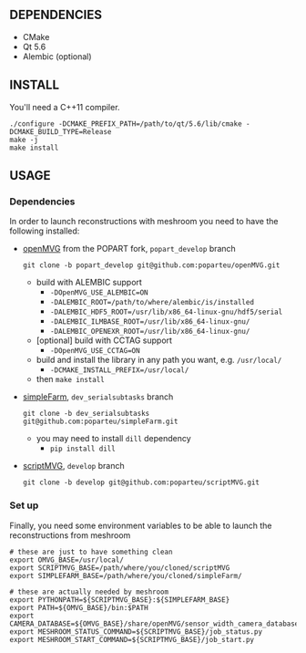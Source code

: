 

DEPENDENCIES
------------

- CMake
- Qt 5.6
- Alembic (optional)


INSTALL
-------

You'll need a C++11 compiler.

    ./configure -DCMAKE_PREFIX_PATH=/path/to/qt/5.6/lib/cmake -DCMAKE_BUILD_TYPE=Release
    make -j
    make install


USAGE
-----

### Dependencies

In order to launch reconstructions with meshroom you need to have the following installed:

* [openMVG](https://github.com/poparteu/openMVG) from the POPART fork, `popart_develop` branch
  ```
  git clone -b popart_develop git@github.com:poparteu/openMVG.git
  ```
  * build with ALEMBIC support 
     - `-DOpenMVG_USE_ALEMBIC=ON`
	 - `-DALEMBIC_ROOT=/path/to/where/alembic/is/installed `
	 - `-DALEMBIC_HDF5_ROOT=/usr/lib/x86_64-linux-gnu/hdf5/serial `
	 - `-DALEMBIC_ILMBASE_ROOT=/usr/lib/x86_64-linux-gnu/ `
	 - `-DALEMBIC_OPENEXR_ROOT=/usr/lib/x86_64-linux-gnu/`
  * [optional] build with CCTAG support
	 - `-DOpenMVG_USE_CCTAG=ON`
  * build and install the library in any path you want, e.g. `/usr/local/`
	 - `-DCMAKE_INSTALL_PREFIX=/usr/local/`
  * then `make install`

* [simpleFarm](https://github.com/poparteu/simpleFarm), `dev_serialsubtasks` branch
  ```
  git clone -b dev_serialsubtasks git@github.com:poparteu/simpleFarm.git
  ```
	- you may need to install `dill` dependency
        - `pip install dill`

* [scriptMVG](https://github.com/poparteu/scriptMVG), `develop` branch
  ```
  git clone -b develop git@github.com:poparteu/scriptMVG.git
  ```


### Set up

Finally, you need some environment variables to be able to launch the reconstructions from meshroom
 
```shell
# these are just to have something clean
export OMVG_BASE=/usr/local/
export SCRIPTMVG_BASE=/path/where/you/cloned/scriptMVG
export SIMPLEFARM_BASE=/path/where/you/cloned/simpleFarm/

# these are actually needed by meshroom
export PYTHONPATH=${SCRIPTMVG_BASE}:${SIMPLEFARM_BASE}
export PATH=${OMVG_BASE}/bin:$PATH
export CAMERA_DATABASE=${OMVG_BASE}/share/openMVG/sensor_width_camera_database.txt
export MESHROOM_STATUS_COMMAND=${SCRIPTMVG_BASE}/job_status.py
export MESHROOM_START_COMMAND=${SCRIPTMVG_BASE}/job_start.py
```

